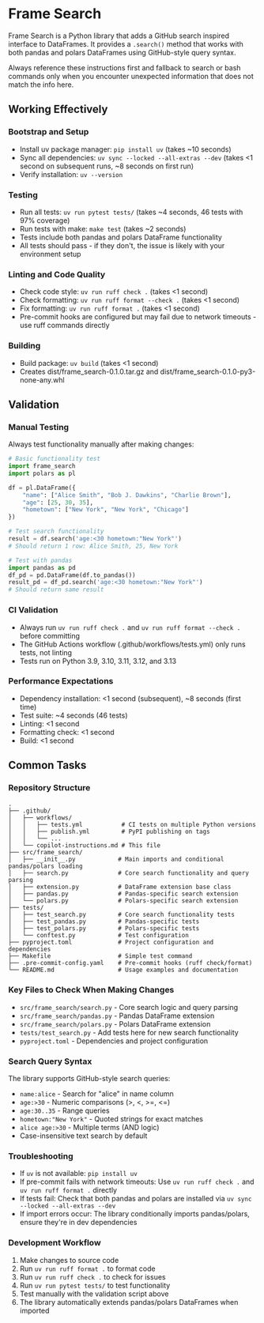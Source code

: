 # Frame Search

Frame Search is a Python library that adds a GitHub search inspired interface to DataFrames. It provides a `.search()` method that works with both pandas and polars DataFrames using GitHub-style query syntax.

Always reference these instructions first and fallback to search or bash commands only when you encounter unexpected information that does not match the info here.

## Working Effectively

### Bootstrap and Setup
- Install uv package manager: `pip install uv` (takes ~10 seconds)
- Sync all dependencies: `uv sync --locked --all-extras --dev` (takes <1 second on subsequent runs, ~8 seconds on first run)
- Verify installation: `uv --version`

### Testing
- Run all tests: `uv run pytest tests/` (takes ~4 seconds, 46 tests with 97% coverage)
- Run tests with make: `make test` (takes ~2 seconds)
- Tests include both pandas and polars DataFrame functionality
- All tests should pass - if they don't, the issue is likely with your environment setup

### Linting and Code Quality
- Check code style: `uv run ruff check .` (takes <1 second)
- Check formatting: `uv run ruff format --check .` (takes <1 second)
- Fix formatting: `uv run ruff format .` (takes <1 second)
- Pre-commit hooks are configured but may fail due to network timeouts - use ruff commands directly

### Building
- Build package: `uv build` (takes <1 second)
- Creates dist/frame_search-0.1.0.tar.gz and dist/frame_search-0.1.0-py3-none-any.whl

## Validation

### Manual Testing
Always test functionality manually after making changes:
```python
# Basic functionality test
import frame_search
import polars as pl

df = pl.DataFrame({
    "name": ["Alice Smith", "Bob J. Dawkins", "Charlie Brown"],
    "age": [25, 30, 35],
    "hometown": ["New York", "New York", "Chicago"]
})

# Test search functionality
result = df.search('age:<30 hometown:"New York"')
# Should return 1 row: Alice Smith, 25, New York

# Test with pandas
import pandas as pd
df_pd = pd.DataFrame(df.to_pandas())
result_pd = df_pd.search('age:<30 hometown:"New York"')
# Should return same result
```

### CI Validation
- Always run `uv run ruff check .` and `uv run ruff format --check .` before committing
- The GitHub Actions workflow (.github/workflows/tests.yml) only runs tests, not linting
- Tests run on Python 3.9, 3.10, 3.11, 3.12, and 3.13

### Performance Expectations
- Dependency installation: <1 second (subsequent), ~8 seconds (first time)
- Test suite: ~4 seconds (46 tests)
- Linting: <1 second
- Formatting check: <1 second
- Build: <1 second

## Common Tasks

### Repository Structure
```
.
├── .github/
│   ├── workflows/
│   │   ├── tests.yml           # CI tests on multiple Python versions
│   │   ├── publish.yml         # PyPI publishing on tags
│   │   └── ...
│   └── copilot-instructions.md # This file
├── src/frame_search/
│   ├── __init__.py            # Main imports and conditional pandas/polars loading
│   ├── search.py              # Core search functionality and query parsing
│   ├── extension.py           # DataFrame extension base class
│   ├── pandas.py              # Pandas-specific search extension
│   └── polars.py              # Polars-specific search extension
├── tests/
│   ├── test_search.py         # Core search functionality tests
│   ├── test_pandas.py         # Pandas-specific tests
│   ├── test_polars.py         # Polars-specific tests
│   └── conftest.py            # Test configuration
├── pyproject.toml             # Project configuration and dependencies
├── Makefile                   # Simple test command
├── .pre-commit-config.yaml    # Pre-commit hooks (ruff check/format)
└── README.md                  # Usage examples and documentation
```

### Key Files to Check When Making Changes
- `src/frame_search/search.py` - Core search logic and query parsing
- `src/frame_search/pandas.py` - Pandas DataFrame extension
- `src/frame_search/polars.py` - Polars DataFrame extension
- `tests/test_search.py` - Add tests here for new search functionality
- `pyproject.toml` - Dependencies and project configuration

### Search Query Syntax
The library supports GitHub-style search queries:
- `name:alice` - Search for "alice" in name column
- `age:>30` - Numeric comparisons (>, <, >=, <=)
- `age:30..35` - Range queries
- `hometown:"New York"` - Quoted strings for exact matches
- `alice age:>30` - Multiple terms (AND logic)
- Case-insensitive text search by default

### Troubleshooting
- If `uv` is not available: `pip install uv`
- If pre-commit fails with network timeouts: Use `uv run ruff check .` and `uv run ruff format .` directly
- If tests fail: Check that both pandas and polars are installed via `uv sync --locked --all-extras --dev`
- If import errors occur: The library conditionally imports pandas/polars, ensure they're in dev dependencies

### Development Workflow
1. Make changes to source code
2. Run `uv run ruff format .` to format code
3. Run `uv run ruff check .` to check for issues
4. Run `uv run pytest tests/` to test functionality
5. Test manually with the validation script above
6. The library automatically extends pandas/polars DataFrames when imported
